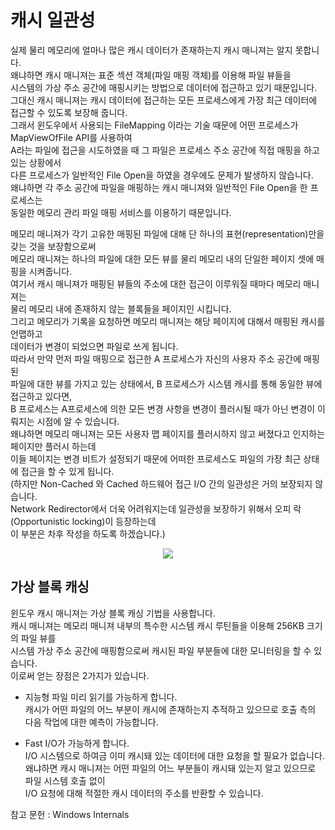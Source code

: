 # 캐시 일관성 

실제 물리 메모리에 얼마나 많은 캐시 데이터가 존재하는지 캐시 매니져는 알지 못합니다.   
왜냐하면 캐시 매니져는 표준 섹션 객체(파일 매핑 객체)를 이용해 파일 뷰들을   
시스템의 가상 주소 공간에 매핑시키는 방법으로 데이터에 접근하고 있기 때문입니다.   
그대신 캐시 매니져는 캐시 데이터에 접근하는 모든 프로세스에게 가장 최근 데이터에 접근할 수 있도록 보장해 줍니다.   
그래서 윈도우에서 사용되는 FileMapping 이라는 기술 때문에 어떤 프로세스가 MapViewOfFile API를 사용하여    
A라는 파일에 접근을 시도하였을 때 그 파일은 프로세스 주소 공간에 직접 매핑을 하고 있는 상황에서   
다른 프로세스가 일반적인 File Open을 하였을 경우에도 문제가 발생하지 않습니다.   
왜냐하면 각 주소 공간에 파일을 매핑하는 캐시 매니져와 일반적인 File Open을 한 프로세스는   
동일한 메모리 관리 파일 매핑 서비스를 이용하기 때문입니다.  

메모리 매니져가 각기 고유한 매핑된 파일에 대해 단 하나의 표현(representation)만을 갖는 것을 보장함으로써   
메모리 매니져는 하나의 파일에 대한 모든 뷰를 물리 메모리 내의 단일한 페이지 셋에 매핑을 시켜줍니다.   
여기서 캐시 매니져가 매핑된 뷰들의 주소에 대한 접근이 이루워질 때마다 메모리 매니져는    
물리 메모리 내에 존재하지 않는 블록들을 페이지인 시킵니다.   
그리고 메모리가 기록을 요청하면 메모리 매니져는 해당 페이지에 대해서 매핑된 캐시를 언맵하고   
데이터가 변경이 되었으면 파일로 쓰게 됩니다.   
따라서 만약 먼저 파일 매핑으로 접근한 A 프로세스가 자신의 사용자 주소 공간에 매핑된   
파일에 대한 뷰를 가지고 있는 상태에서, B 프로세스가 시스템 캐시를 통해 동일한 뷰에 접근하고 있다면,    
B 프로세스는 A프로세스에 의한 모든 변경 사항을 변경이 플러시될 때가 아닌 변경이 이뤄지는 시점에 알 수 있습니다.   
왜냐하면 메모리 매니져는 모든 사용자 맵 페이지를 플러시하지 않고 써졌다고 인지하는 페이지만 플러시 하는데   
이들 페이지는 변경 비트가 설정되기 때문에 어떠한 프로세스도 파일의 가장 최근 상태에 접근을 할 수 있게 됩니다.  
(하지만 Non-Cached 와 Cached 하드웨어 접근 I/O 간의 일관성은 거의 보장되지 않습니다.  
Network Redirector에서 더욱 어려워지는데 일관성을 보장하기 위해서 오피 락(Opportunistic locking)이 등장하는데  
이 부분은 차후 작성을 하도록 하겠습니다.)  

<p align="center">
<img src="./images/캐시 일관성.jpg">
</p>

## 가상 블록 캐싱  
윈도우 캐시 매니져는 가상 블록 캐싱 기법을 사용합니다.  
캐시 매니져는 메모리 매니져 내부의 특수한 시스템 캐시 루틴들을 이용해 256KB 크기의 파일 뷰를  
시스템 가상 주소 공간에 매핑함으로써 캐시된 파일 부분들에 대한 모니터링을 할 수 있습니다.  
이로써 얻는 장점은 2가지가 있습니다.  

- 지능형 파일 미리 읽기를 가능하게 합니다.  
캐시가 어떤 파일의 어느 부분이 캐시에 존재하는지 추적하고 있으므로 호출 측의 다음 작업에 대한 예측이 가능합니다.  

- Fast I/O가 가능하게 합니다.  
I/O 시스템으로 하여금 이미 캐시돼 있는 데이터에 대한 요청을 할 필요가 없습니다.  
왜냐하면 캐시 매니져는 어떤 파일의 어느 부분들이 캐시돼 있는지 알고 있으므로 파일 시스템 호출 없이  
I/O 요청에 대해 적절한 캐시 데이터의 주소를 반환할 수 있습니다.  

참고 문헌 : Windows Internals
